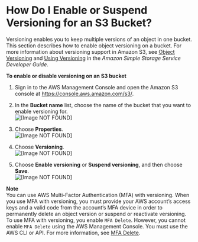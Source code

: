# How Do I Enable or Suspend Versioning for an S3 Bucket?<a name="enable-versioning"></a>

Versioning enables you to keep multiple versions of an object in one bucket\. This section describes how to enable object versioning on a bucket\. For more information about versioning support in Amazon S3, see [Object Versioning](https://docs.aws.amazon.com/AmazonS3/latest/dev/ObjectVersioning.html) and [Using Versioning](https://docs.aws.amazon.com/AmazonS3/latest/dev/Versioning.html) in the *Amazon Simple Storage Service Developer Guide*\.

**To enable or disable versioning on an S3 bucket**

1. Sign in to the AWS Management Console and open the Amazon S3 console at [https://console\.aws\.amazon\.com/s3/](https://console.aws.amazon.com/s3/)\.

1. In the **Bucket name** list, choose the name of the bucket that you want to enable versioning for\.  
![\[Image NOT FOUND\]](http://docs.aws.amazon.com/AmazonS3/latest/user-guide/images/choose-bucket-name.png)

1. Choose **Properties**\.  
![\[Image NOT FOUND\]](http://docs.aws.amazon.com/AmazonS3/latest/user-guide/images/choose-properties-tab.png)

1. Choose **Versioning**\.  
![\[Image NOT FOUND\]](http://docs.aws.amazon.com/AmazonS3/latest/user-guide/images/choose-properties-versioning.png)

1. Choose **Enable versioning** or **Suspend versioning**, and then choose **Save**\.  
![\[Image NOT FOUND\]](http://docs.aws.amazon.com/AmazonS3/latest/user-guide/images/enable-or-disable-versioning.png)

**Note**  
You can use AWS Multi\-Factor Authentication \(MFA\) with versioning\. When you use MFA with versioning, you must provide your AWS account’s access keys and a valid code from the account’s MFA device in order to permanently delete an object version or suspend or reactivate versioning\. To use MFA with versioning, you enable `MFA Delete`\. However, you cannot enable `MFA Delete` using the AWS Management Console\. You must use the AWS CLI or API\. For more information, see [MFA Delete](https://docs.aws.amazon.com/AmazonS3/latest/dev/Versioning.html#MultiFactorAuthenticationDelete)\.